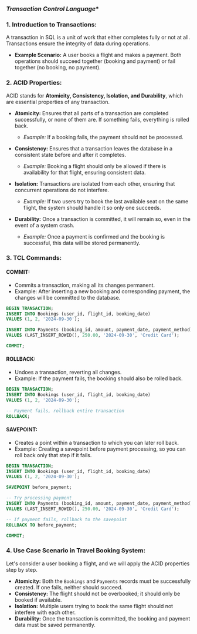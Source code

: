 ### *Transaction Control Language**

### 1. **Introduction to Transactions:**
   A transaction in SQL is a unit of work that either completes fully or not at all. Transactions ensure the integrity of data during operations.

   - **Example Scenario:** A user books a flight and makes a payment. Both operations should succeed together (booking and payment) or fail together (no booking, no payment).

### 2. **ACID Properties:**
   ACID stands for **Atomicity, Consistency, Isolation, and Durability**, which are essential properties of any transaction.

   - **Atomicity:** Ensures that all parts of a transaction are completed successfully, or none of them are. If something fails, everything is rolled back.
     - *Example:* If a booking fails, the payment should not be processed.

   - **Consistency:** Ensures that a transaction leaves the database in a consistent state before and after it completes.
     - *Example:* Booking a flight should only be allowed if there is availability for that flight, ensuring consistent data.

   - **Isolation:** Transactions are isolated from each other, ensuring that concurrent operations do not interfere.
     - *Example:* If two users try to book the last available seat on the same flight, the system should handle it so only one succeeds.

   - **Durability:** Once a transaction is committed, it will remain so, even in the event of a system crash.
     - *Example:* Once a payment is confirmed and the booking is successful, this data will be stored permanently.

### 3. **TCL Commands:**

#### **COMMIT:**
   - Commits a transaction, making all its changes permanent.
   - Example: After inserting a new booking and corresponding payment, the changes will be committed to the database.

```sql
BEGIN TRANSACTION;
INSERT INTO Bookings (user_id, flight_id, booking_date)
VALUES (1, 2, '2024-09-30');

INSERT INTO Payments (booking_id, amount, payment_date, payment_method)
VALUES (LAST_INSERT_ROWID(), 250.00, '2024-09-30', 'Credit Card');

COMMIT;
```

#### **ROLLBACK:**
   - Undoes a transaction, reverting all changes.
   - Example: If the payment fails, the booking should also be rolled back.

```sql
BEGIN TRANSACTION;
INSERT INTO Bookings (user_id, flight_id, booking_date)
VALUES (1, 2, '2024-09-30');

-- Payment fails, rollback entire transaction
ROLLBACK;
```

#### **SAVEPOINT:**
   - Creates a point within a transaction to which you can later roll back.
   - Example: Creating a savepoint before payment processing, so you can roll back only that step if it fails.

```sql
BEGIN TRANSACTION;
INSERT INTO Bookings (user_id, flight_id, booking_date)
VALUES (1, 2, '2024-09-30');

SAVEPOINT before_payment;

-- Try processing payment
INSERT INTO Payments (booking_id, amount, payment_date, payment_method)
VALUES (LAST_INSERT_ROWID(), 250.00, '2024-09-30', 'Credit Card');

-- If payment fails, rollback to the savepoint
ROLLBACK TO before_payment;

COMMIT;
```

### 4. **Use Case Scenario in Travel Booking System:**

Let's consider a user booking a flight, and we will apply the ACID properties step by step.

- **Atomicity:** Both the `Bookings` and `Payments` records must be successfully created. If one fails, neither should succeed.
- **Consistency:** The flight should not be overbooked; it should only be booked if available.
- **Isolation:** Multiple users trying to book the same flight should not interfere with each other.
- **Durability:** Once the transaction is committed, the booking and payment data must be saved permanently.